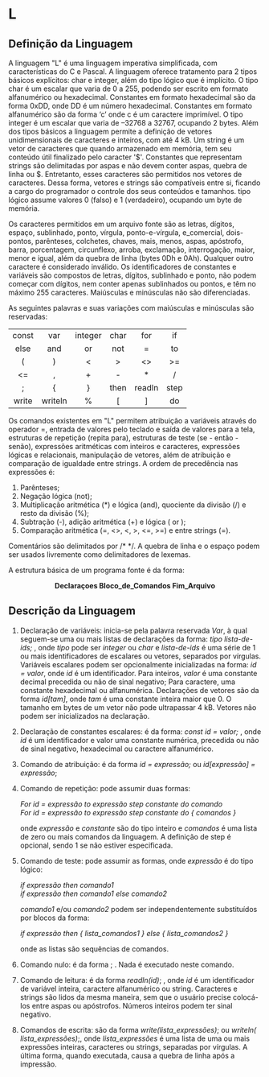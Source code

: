# L

## Definição da Linguagem

A linguagem "L" é uma linguagem imperativa simplificada, com características do
C e Pascal. A linguagem oferece tratamento para 2 tipos básicos explícitos:
char e integer, além do tipo lógico que é implícito. O tipo char é um escalar
que varia de 0 a 255, podendo ser escrito em formato alfanumérico ou
hexadecimal. Constantes em formato hexadecimal são da forma 0xDD, onde DD é um
número hexadecimal. Constantes em formato alfanumérico são da forma ‘c’ onde
c é um caractere imprimível. O tipo integer é um escalar que varia de –32768
a 32767, ocupando 2 bytes. Além dos tipos básicos a linguagem permite
a definição de vetores unidimensionais de caracteres e inteiros, com até
4 kB. Um string é um vetor de caracteres que quando armazenado em memória,
tem seu conteúdo útil finalizado pelo caracter '\$'. Constantes que representam
strings são delimitadas por aspas e não devem conter aspas, quebra de linha ou
\$. Entretanto, esses caracteres são permitidos nos vetores de caracteres.
Dessa forma, vetores e strings são compatíveis entre si, ficando a cargo do
programador o controle dos seus conteúdos e tamanhos. tipo lógico assume
valores 0 (falso) e 1 (verdadeiro), ocupando um byte de memória.

Os caracteres permitidos em um arquivo fonte são as letras, dígitos, espaço,
sublinhado, ponto, vírgula, ponto-e-vírgula, e_comercial, dois-pontos,
parênteses, colchetes, chaves, mais, menos, aspas, apóstrofo, barra,
porcentagem, circunflexo, arroba, exclamação, interrogação, maior, menor
e igual, além da quebra de linha (bytes 0Dh e 0Ah). Qualquer outro caractere
é considerado inválido. Os identificadores de constantes e variáveis são
compostos de letras, dígitos, sublinhado e ponto, não podem começar com
dígitos, nem conter apenas sublinhados ou pontos, e têm no máximo 255
caracteres. Maiúsculas e minúsculas não são diferenciadas.

As seguintes palavras e suas variações com maiúsculas e minúsculas são reservadas:


|       |         |         |        |        |       |
|:-----:|:-------:|:-------:|:------:|:------:|:-----:|
| const | var     | integer | char   | for    | if    | 
| else  | and     | or      |  not   |  =     | to    |
| (     | )       | <       | >      | <>     | >=    | 
| <=    | ,       | +       | -      | *      | /     | 
| ;     |  {      | }       | then   | readln | step  | 
| write | writeln | %       | [      | ]      | do    |

Os comandos existentes em "L" permitem atribuição a variáveis através do
operador =, entrada de valores pelo teclado e saída de valores para a tela,
estruturas de repetição (repita para), estruturas de teste (se \- então \-
senão), expressões aritméticas com inteiros e caracteres, expressões lógicas
e relacionais, manipulação de vetores, além de atribuição e comparação de
igualdade entre strings. A ordem de precedência nas expressões é:

1. Parênteses;
1. Negação lógica (not);
1. Multiplicação aritmética (\*) e lógica (and), quociente da divisão (/)
   e resto da divisão (%);
1. Subtração (-), adição aritmética (+) e lógica ( or );
1. Comparação aritmética (=, <>, <, >, <=, >=) e entre strings (=).

Comentários são delimitados por /\* \*/. A quebra de linha e o espaço podem ser
usados livremente como delimitadores de lexemas.

A estrutura básica de um programa fonte é da forma:

<center> 

**Declaraçoes Bloco_de_Comandos Fim_Arquivo**

</center>

## Descrição da Linguagem

1. Declaração de variáveis: inicia-se pela palavra reservada _Var_, à qual
   seguem-se uma ou mais listas de declarações da forma: _tipo lista-de-ids;_
   , onde _tipo_ pode ser _integer_ ou _char_ e _lista-de-ids_ é uma série de 1 ou mais
   identificadores de escalares ou vetores, separados por vírgulas. Variáveis
   escalares podem ser opcionalmente inicializadas na forma: _id = valor_, onde
   _id_ é um identificador. Para inteiros, _valor_ é uma constante decimal
   precedida ou não de sinal negativo; Para caractere, uma constante
   hexadecimal ou alfanumérica. Declarações de vetores são da forma _id[tam]_,
   onde _tam_ é uma constante inteira maior que 0. O tamanho em bytes de um vetor
   não pode ultrapassar 4 kB. Vetores não podem ser inicializados na
   declaração.

1. Declaração de constantes escalares: é da forma: _const id = valor;_ , onde _id_
   é um identificador e valor uma constante numérica, precedida ou não de sinal
   negativo, hexadecimal ou caractere alfanumérico.

1. Comando de atribuição: é da forma _id = expressão;_ ou _id[expressão]
   = expressão_;

1. Comando de repetição: pode assumir duas formas: 

    _For id = expressão to expressão step constante do comando_ \
    _For id = expressão to expressão step constante do { comandos }_

    onde _expressão_ e _constante_ são do tipo inteiro e _comandos_ é uma lista de
    zero ou mais comandos da linguagem. A definição de step é opcional, sendo
    1 se não estiver especificada.

1. Comando de teste: pode assumir as formas, onde _expressão_ é do tipo lógico:

   _if expressão then comando1_ \
   _if expressão then comando1 else comando2_

   _comando1_ e/ou _comando2_ podem ser independentemente substituídos por blocos
   da forma: 

   _if expressão then { lista_comandos1 } else { lista_comandos2 }_ 

   onde as listas são sequências de comandos.

1. Comando nulo: é da forma ; . Nada é executado neste comando.

1. Comando de leitura: é da forma _readln(id)_; , onde _id_ é um identificador de
   variável inteira, caractere alfanumérico ou string. Caracteres e strings são
   lidos da mesma maneira, sem que o usuário precise colocá-los entre aspas ou
   apóstrofos. Números inteiros podem ter sinal negativo.

1. Comandos de escrita: são da forma _write(lista_expressões)_; ou _writeln(
   lista_expressões)_;, onde _lista_expressões_ é uma lista de uma ou mais
   expressões inteiras, caracteres ou strings, separadas por vírgulas. A última
   forma, quando executada, causa a quebra de linha após a impressão.
